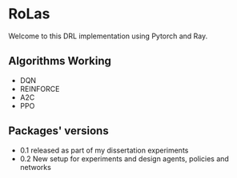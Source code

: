# RoLas
Welcome to this DRL implementation using Pytorch and Ray.

## Algorithms Working
- DQN
- REINFORCE
- A2C
- PPO

## Packages' versions
- 0.1 released as part of my dissertation experiments
- 0.2 New setup for experiments and design agents, policies and networks
